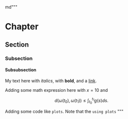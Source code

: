 md"""
# Chapter
## Section
### Subsection
#### Subsubsection
My text here with *italics*, with **bold**, and a [link](https://davibarreira.github.io/).

Adding some math expression here with $x=10$ and
```math
d(\omega(t_0),\omega(t_1)) \leq \int^{t_1}_{t_0}g(s) ds.
```

Adding some code like `plots`. Note that the `using plots`
"""

